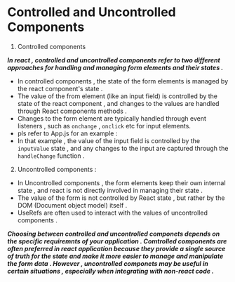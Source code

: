 # Controlled and Uncontrolled Components 

1. Controlled components 

***In react , controlled and uncontrolled components refer to two different approaches for handling and managing form elements and their states .*** 

- In controlled components , the state of the form elements is managed by the react component's state .
- The value of the from element (like an input field) is controlled by the state of the react component , and changes to the values are handled through React components methods .
- Changes to the form element are typically handled through event listeners , such as `onchange` , `onclick` etc for input elements.
- pls refer to App.js for an example : 
- In that example , the value of the input field is controlled by the `inputValue` state , and any changes to the input are captured through the  `handleChange` function .


2. Uncontrolled components : 

- In Uncontrolled components , the form elements keep their own internal state , and react is not directly involved in managing their state . 
- The value of the form is not controlled by React state , but rather by the DOM (Document object model) itself .
- UseRefs are often used to interact with the values of uncontrolled components .

***Choosing between controlled and uncontrolled componets depends on the specific requiremnts of your application . Comtrolled components are often preferred in react application because they provide a single source of truth for the state and make it more easier to manage and manipulate the form data . However , uncontrolled componets may be useful in certain situations , especially when integrating with non-react code .***